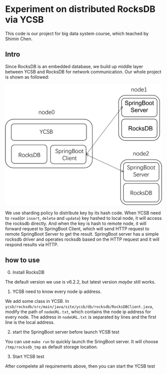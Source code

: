 
# Experiment on distributed RocksDB via YCSB
This code is our project for big data system course, which teached by Shimin Chen.


## Intro
Since RocksDB is an embedded database, we build up middle layer between YCSB and 
RocksDB for network communication. Our whole project is shown as followed:

![](../imgs/rocksdb_framework.png)

We use sharding policy to distribute key by its hash code. When YCSB need to `read`(or `insert`, `delete` and `update`) key hashed to local node, it will access the rocksdb directly. And when the key is hash to remote node, it will forward request to SpringBoot Client, which will send HTTP request to remote SpringBoot Server to get the result. SpringBoot server has a simple rocksdb driver and operates rocksdb based on the HTTP request and it will respond results via HTTP.

## how to use

0. Install RocksDB

The default version we use is v6.2.2, but latest version *maybe* still works.

1. YCSB need to know every node ip address. 

We add some class in YCSB. In `ycsb/rocksdb/src/main/java/site/ycsb/db/rocksdb/RocksDBClient.java`, modify the path of `nodeURL.txt`, which contains the node ip address for every node. The address in `nodeURL.txt` is separated by lines and the first line is the local address.

2. start the SpringBoot server before launch YCSB test

You can use `make run` to quickly launch the SringBoot server. It will choose `/tmp/rocksdb_tmp` as default storage location.

3. Start YCSB test

After compelete all requirements above, then you can start the YCSB test